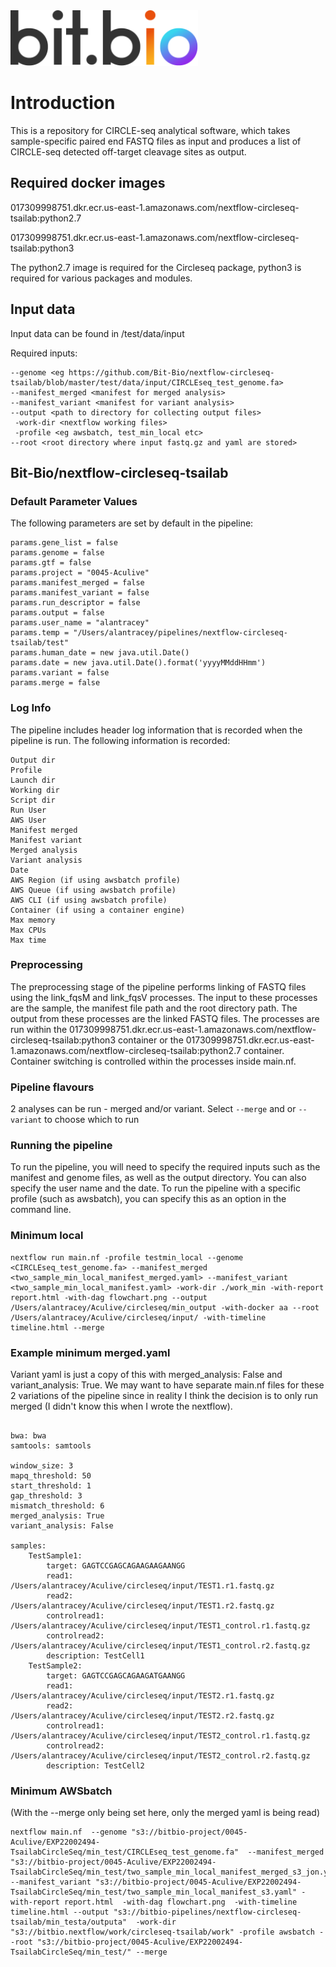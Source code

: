 <img src="assets/bit_bio_logo_new.svg" width="300">

# Introduction

This is a repository for CIRCLE-seq analytical software, which takes sample-specific paired end FASTQ files as input and produces a list of CIRCLE-seq detected off-target cleavage sites as output.



## Required docker images

017309998751.dkr.ecr.us-east-1.amazonaws.com/nextflow-circleseq-tsailab:python2.7

017309998751.dkr.ecr.us-east-1.amazonaws.com/nextflow-circleseq-tsailab:python3

The python2.7 image is required for the Circleseq package, python3 is required for various packages and modules.


## Input data

Input data can be found in /test/data/input

Required inputs:
```
--genome <eg https://github.com/Bit-Bio/nextflow-circleseq-tsailab/blob/master/test/data/input/CIRCLEseq_test_genome.fa>
--manifest_merged <manifest for merged analysis>
--manifest_variant <manifest for variant analysis>
--output <path to directory for collecting output files>
 -work-dir <nextflow working files>
 -profile <eg awsbatch, test_min_local etc>
--root <root directory where input fastq.gz and yaml are stored>
```
 
## Bit-Bio/nextflow-circleseq-tsailab



### Default Parameter Values
The following parameters are set by default in the pipeline:
```
params.gene_list = false
params.genome = false
params.gtf = false
params.project = "0045-Aculive"
params.manifest_merged = false
params.manifest_variant = false
params.run_descriptor = false
params.output = false
params.user_name = "alantracey"
params.temp = "/Users/alantracey/pipelines/nextflow-circleseq-tsailab/test"
params.human_date = new java.util.Date()
params.date = new java.util.Date().format('yyyyMMddHHmm')
params.variant = false
params.merge = false
```

### Log Info
The pipeline includes header log information that is recorded when the pipeline is run. The following information is recorded:
```
Output dir
Profile
Launch dir
Working dir
Script dir
Run User
AWS User
Manifest merged
Manifest variant
Merged analysis
Variant analysis
Date
AWS Region (if using awsbatch profile)
AWS Queue (if using awsbatch profile)
AWS CLI (if using awsbatch profile)
Container (if using a container engine)
Max memory
Max CPUs
Max time
```

### Preprocessing
The preprocessing stage of the pipeline performs linking of FASTQ files using the link_fqsM and link_fqsV processes. The input to these processes are the sample, the manifest file path and the root directory path. The output from these processes are the linked FASTQ files. The processes are run within the 017309998751.dkr.ecr.us-east-1.amazonaws.com/nextflow-circleseq-tsailab:python3 container or the 017309998751.dkr.ecr.us-east-1.amazonaws.com/nextflow-circleseq-tsailab:python2.7 container.  Container switching is controlled within the processes inside main.nf.

### Pipeline flavours
2 analyses can be run - merged and/or variant.  Select `--merge` and or `--variant` to choose which to run

### Running the pipeline
To run the pipeline, you will need to specify the required inputs such as the manifest and genome files, as well as the output directory. You can also specify the user name and the date. To run the pipeline with a specific profile (such as awsbatch), you can specify this as an option in the command line. 

### Minimum local
```
nextflow run main.nf -profile testmin_local --genome <CIRCLEseq_test_genome.fa> --manifest_merged <two_sample_min_local_manifest_merged.yaml> --manifest_variant <two_sample_min_local_manifest.yaml> -work-dir ./work_min -with-report report.html -with-dag flowchart.png --output /Users/alantracey/Aculive/circleseq/min_output -with-docker aa --root /Users/alantracey/Aculive/circleseq/input/ -with-timeline timeline.html --merge
```

### Example minimum merged.yaml
Variant yaml is just a copy of this with merged_analysis: False and variant_analysis: True.  We may want to have separate main.nf files for these 2 variations of the pipeline since in reality I think the decision is to only run merged (I didn't know this when I wrote the nextflow).
```

bwa: bwa
samtools: samtools

window_size: 3
mapq_threshold: 50
start_threshold: 1
gap_threshold: 3
mismatch_threshold: 6
merged_analysis: True
variant_analysis: False

samples:
    TestSample1:
        target: GAGTCCGAGCAGAAGAAGAANGG
        read1: /Users/alantracey/Aculive/circleseq/input/TEST1.r1.fastq.gz
        read2: /Users/alantracey/Aculive/circleseq/input/TEST1.r2.fastq.gz
        controlread1: /Users/alantracey/Aculive/circleseq/input/TEST1_control.r1.fastq.gz
        controlread2: /Users/alantracey/Aculive/circleseq/input/TEST1_control.r2.fastq.gz
        description: TestCell1
    TestSample2:
        target: GAGTCCGAGCAGAAGATGAANGG
        read1: /Users/alantracey/Aculive/circleseq/input/TEST2.r1.fastq.gz
        read2: /Users/alantracey/Aculive/circleseq/input/TEST2.r2.fastq.gz
        controlread1: /Users/alantracey/Aculive/circleseq/input/TEST2_control.r1.fastq.gz
        controlread2: /Users/alantracey/Aculive/circleseq/input/TEST2_control.r2.fastq.gz
        description: TestCell2
```

### Minimum AWSbatch
(With the --merge only being set here, only the merged yaml is being read)
```
nextflow main.nf  --genome "s3://bitbio-project/0045-Aculive/EXP22002494-TsailabCircleSeq/min_test/CIRCLEseq_test_genome.fa"  --manifest_merged "s3://bitbio-project/0045-Aculive/EXP22002494-TsailabCircleSeq/min_test/two_sample_min_local_manifest_merged_s3_jon.yaml"  --manifest_variant "s3://bitbio-project/0045-Aculive/EXP22002494-TsailabCircleSeq/min_test/two_sample_min_local_manifest_s3.yaml" -with-report report.html  -with-dag flowchart.png  -with-timeline timeline.html --output "s3://bitbio-pipelines/nextflow-circleseq-tsailab/min_testa/outputa"  -work-dir "s3://bitbio.nextflow/work/circleseq-tsailab/work" -profile awsbatch --root "s3://bitbio-project/0045-Aculive/EXP22002494-TsailabCircleSeq/min_test/" --merge
```
